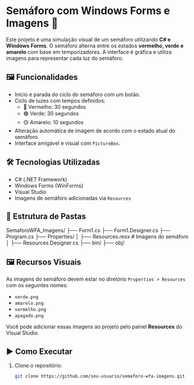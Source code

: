 # Semáforo com Windows Forms e Imagens 🚦

Este projeto é uma simulação visual de um semáforo utilizando **C# e Windows Forms**. O semáforo alterna entre os estados **vermelho, verde e amarelo** com base em temporizadores. A interface é gráfica e utiliza imagens para representar cada luz do semáforo.

## 🖼️ Funcionalidades

- Início e parada do ciclo do semáforo com um botão.
- Ciclo de luzes com tempos definidos:
  - 🔴 Vermelho: 30 segundos
  - 🟢 Verde: 30 segundos
  - 🟡 Amarelo: 10 segundos
- Alteração automática de imagem de acordo com o estado atual do semáforo.
- Interface amigável e visual com `PictureBox`.

## 🛠️ Tecnologias Utilizadas

- C# (.NET Framework)
- Windows Forms (WinForms)
- Visual Studio
- Imagens de semáforo adicionadas via `Resources`

## 📁 Estrutura de Pastas

SemaforoWFA_Imagens/
├── Form1.cs
├── Form1.Designer.cs
├── Program.cs
├── Properties/
│ ├── Resources.resx # Imagens do semáforo
│ ├── Resources.Designer.cs
├── bin/
├── obj/


## 🖼️ Recursos Visuais

As imagens do semáforo devem estar no diretório `Properties > Resources` com os seguintes nomes:

- `verde.png`
- `amarelo.png`
- `vermelho.png`
- `apagado.png`

Você pode adicionar essas imagens ao projeto pelo painel **Resources** do Visual Studio.

## ▶️ Como Executar

1. Clone o repositório:
   ```bash
   git clone https://github.com/seu-usuario/semaforo-wfa-imagens.git
